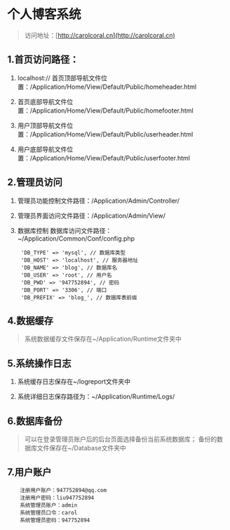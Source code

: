 # 个人博客系统 

>访问地址：[http://carolcoral.cn](http://carolcoral.cn)

## 1.首页访问路径：

1. localhost:// 首页顶部导航文件位置：/Application/Home/View/Default/Public/homeheader.html 

2. 首页底部导航文件位置：/Application/Home/View/Default/Public/homefooter.html 

3. 用户顶部导航文件位置：/Application/Home/View/Default/Public/userheader.html 

4. 用户底部导航文件位置：/Application/Home/View/Default/Public/userfooter.html

## 2.管理员访问 

1. 管理员功能控制文件路径：/Application/Admin/Controller/ 

2. 管理员界面访问文件路径：/Application/Admin/View/

3. 数据库控制 数据库访问文件路径：~/Application/Common/Conf/config.php 

        'DB_TYPE' => 'mysql', // 数据库类型 
        'DB_HOST' => 'localhost', // 服务器地址 
        'DB_NAME' => 'blog', // 数据库名 
        'DB_USER' => 'root', // 用户名 
        'DB_PWD' => '947752894', // 密码 
        'DB_PORT' => '3306', // 端口
        'DB_PREFIX' => 'blog_', // 数据库表前缀

## 4.数据缓存 

>系统数据缓存文件保存在~/Application/Runtime文件夹中

## 5.系统操作日志 

1. 系统缓存日志保存在~/logreport文件夹中 

2. 系统详细日志保存路径为：~/Application/Runtime/Logs/

## 6.数据库备份 

>可以在登录管理员账户后的后台页面选择备份当前系统数据库；
>备份的数据库文件保存在~/Database文件夹中

## 7.用户账户 

        注册用户账户：947752894@qq.com 
        注册用户密码：liu947752894 
        系统管理员账户：admin 
        系统管理员口令：carol 
        系统管理员密码：947752894
